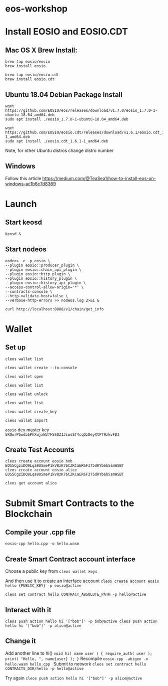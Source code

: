 # eos-workshop

# Install EOSIO and EOSIO.CDT
 
## Mac OS X Brew Install:

```
brew tap eosio/eosio
brew install eosio

brew tap eosio/eosio.cdt
brew install eosio.cdt
```

## Ubuntu 18.04 Debian Package Install
```
wget https://github.com/EOSIO/eos/releases/download/v1.7.0/eosio_1.7.0-1-ubuntu-18.04_amd64.deb
sudo apt install ./eosio_1.7.0-1-ubuntu-18.04_amd64.deb

wget https://github.com/EOSIO/eosio.cdt/releases/download/v1.6.1/eosio.cdt_1.6.1-1_amd64.deb
sudo apt install ./eosio.cdt_1.6.1-1_amd64.deb
```
Note, for other Ubuntu distros change distro number

## Windows

Follow this article https://medium.com/@TeaSea1/how-to-install-eos-on-windows-ac1b6c7d8369

# Launch

## Start keosd

```keosd &```

## Start nodeos

```
nodeos -e -p eosio \
--plugin eosio::producer_plugin \
--plugin eosio::chain_api_plugin \
--plugin eosio::http_plugin \
--plugin eosio::history_plugin \
--plugin eosio::history_api_plugin \
--access-control-allow-origin='*' \
--contracts-console \
--http-validate-host=false \
--verbose-http-errors >> nodeos.log 2>&1 &

curl http://localhost:8888/v1/chain/get_info
```

# Wallet 

## Set up

`cleos wallet list`

`cleos wallet create --to-console`

`cleos wallet open`

`cleos wallet list`

`cleos wallet unlock`

`cleos wallet list`

`cleos wallet create_key`

`cleos wallet import`

`eosio` dev master key `5KQwrPbwdL6PhXujxW37FSSQZ1JiwsST4cqQzDeyXtP79zkvFD3`

## Create Test Accounts

```
cleos create account eosio bob EOS5CgziDQ9Lqa9USmeP1kV8zK76CZKCaER6F375dRYb6b5smWSBT 
cleos create account eosio alice EOS5CgziDQ9Lqa9USmeP1kV8zK76CZKCaER6F375dRYb6b5smWSBT
```

`cleos get account alice`

# Submit Smart Contracts to the Blockchain

## Compile your .cpp file

`eosio-cpp hello.cpp -o hello.wasm`

## Create Smart Contract account interface

Choose a public key from
`cleos wallet keys`

And then use it to create an interface account
`cleos create account eosio hello {PUBLIC_KEY} -p eosio@active`

`cleos set contract hello CONTRACT_ABSOLUTE_PATH -p hello@active`

## Interact with it

`
cleos push action hello hi '["bob"]' -p bob@active
cleos push action hello hi '["bob"]' -p alice@active
`

## Change it

Add another line to hi() 
`
void hi( name user ) {
   require_auth( user );
   print( "Hello, ", name{user} );
}
`
Recompile 
`eosio-cpp -abigen -o hello.wasm hello.cpp
`
Submit to network
`cleos set contract hello CONTRACTS_DIR/hello -p hello@active`

Try again 
`cleos push action hello hi '["bob"]' -p alice@active`
